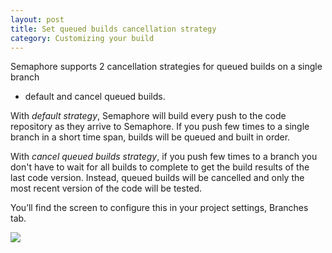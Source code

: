 ```yaml
---
layout: post
title: Set queued builds cancellation strategy
category: Customizing your build
---
```


Semaphore supports 2 cancellation strategies for queued builds on a single branch 
- default and cancel queued builds.

With *default strategy*, Semaphore will build every push to the code repository
as they arrive to Semaphore. If you push few times to a single branch in a short
time span, builds will be queued and built in order.

With *cancel queued builds strategy*, if you push few times to a branch you
don't have to wait for all builds to complete to get the build results of the
last code version. Instead, queued builds will be cancelled and only the most
recent version of the code will be tested.

You’ll find the screen to configure this in your project settings, Branches tab.

<img src="/docs/assets/img/settings/settings-branches.png" class="img-responsive">
